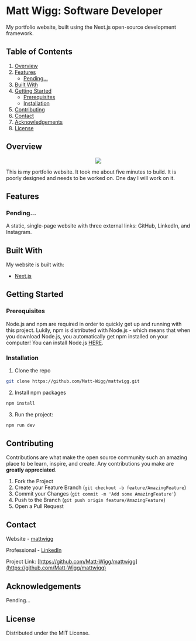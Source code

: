 # Matt Wigg: Software Developer
My portfolio website, built using the Next.js open-source development framework.

## Table of Contents

1. [Overview](#overview)
2. [Features](#features)
    * [Pending...](#pending)
3. [Built With](#built-with)
4. [Getting Started](#getting-started)
    * [Prerequisites](#prerequisites)
    * [Installation](#installation)
5. [Contributing](#contributing)
6. [Contact](#contact)
7. [Acknowledgements](#acknowledgements)
8. [License](#license)


## Overview
<p align="center" height="200"><img src="https://i.imgur.com/DPosm5E.png"></p>
<p>This is my portfolio website. It took me about five minutes to build. It is poorly designed and needs to be worked on. One day I will work on it.</p>

## Features

### Pending...
A static, single-page website with three external links: GitHub, LinkedIn, and Instagram.

## Built With

My website is built with:
* [Next.js](https://nextjs.org/)

## Getting Started

### Prerequisites

Node.js and npm are required in order to quickly get up and running with this project. Lukily, npm is distributed with Node.js - which means that when you download Node.js, you automatically get npm installed on your computer! You can install Node.js [HERE](https://nodejs.org/en/).


### Installation

1. Clone the repo
```sh
git clone https://github.com/Matt-Wigg/mattwigg.git
```
2. Install npm packages
```sh
npm install
```
3. Run the project:
```sh
npm run dev
```

## Contributing

Contributions are what make the open source community such an amazing place to be learn, inspire, and create. Any contributions you make are **greatly appreciated**.

1. Fork the Project
2. Create your Feature Branch (`git checkout -b feature/AmazingFeature`)
3. Commit your Changes (`git commit -m 'Add some AmazingFeature'`)
4. Push to the Branch (`git push origin feature/AmazingFeature`)
5. Open a Pull Request

## Contact

Website - [mattwigg](https://www.mattwigg.com/)

Professional - [LinkedIn](https://www.linkedin.com/in/matt-wigg/)

Project Link: [https://github.com/Matt-Wigg/mattwigg](https://github.com/Matt-Wigg/mattwigg)

## Acknowledgements

Pending...

## License

Distributed under the MIT License.
